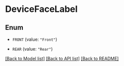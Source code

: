 # DeviceFaceLabel

## Enum


* `FRONT` (value: `"Front"`)

* `REAR` (value: `"Rear"`)


[[Back to Model list]](../README.md#documentation-for-models) [[Back to API list]](../README.md#documentation-for-api-endpoints) [[Back to README]](../README.md)


